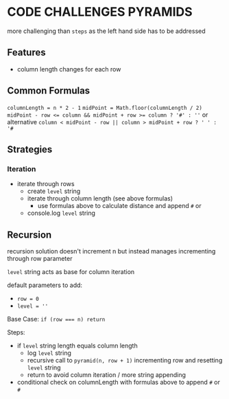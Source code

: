 # CODE CHALLENGES PYRAMIDS

more challenging than `steps` as the left hand side has to be addressed

## Features

- column length changes for each row

## Common Formulas

`columnLength = n * 2 - 1`
`midPoint = Math.floor(columnLength / 2)`
`midPoint - row <= column && midPoint + row >= column ? '#' : ''`
or alternative
`column < midPoint - row || column > midPoint + row ? ' ' : '#`

## Strategies

### Iteration

- iterate through rows
  - create `level` string
  - iterate through column length (see above formulas)
    - use formulas above to calculate distance and append `#` or ` `
  - console.log `level` string

## Recursion

recursion solution doesn't increment n but instead manages
incrementing through row parameter

`level` string acts as base for column iteration

default parameters to add:

- `row = 0`
- `level = ''`

Base Case: `if (row === n) return`

Steps:

- if `level` string length equals column length
  - log `level` string
  - recursive call to `pyramid(n, row + 1)` incrementing row and resetting `level` string
  - return to avoid column iteration / more string appending
- conditional check on columnLength with formulas above to append `#` or `#`
